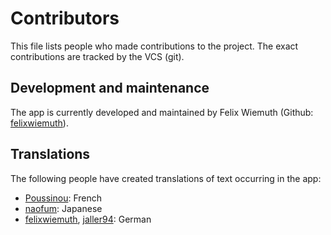 Contributors
============
This file lists people who made contributions to the project. The exact contributions are tracked by the VCS (git).

Development and maintenance
---------------------------
The app is currently developed and maintained by Felix Wiemuth (Github: [felixwiemuth](https://github.com/felixwiemuth/)).

Translations
------------
The following people have created translations of text occurring in the app:
- [Poussinou](https://github.com/Poussinou): French
- [naofum](https://github.com/naofum): Japanese
- [felixwiemuth](https://github.com/felixwiemuth/), [jaller94](https://github.com/jaller94): German
